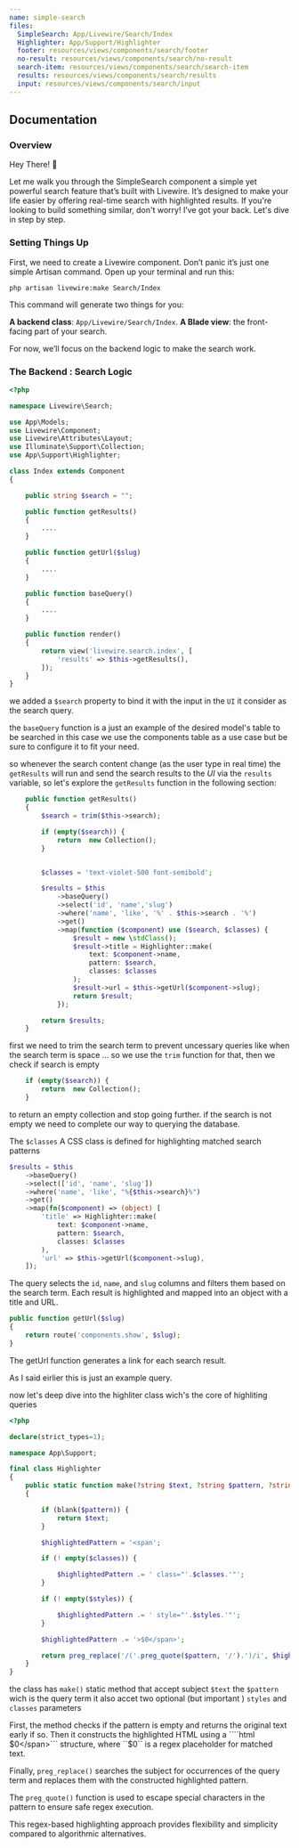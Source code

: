 ```yaml
---
name: simple-search
files: 
  SimpleSearch: App/Livewire/Search/Index
  Highlighter: App/Support/Highlighter
  footer: resources/views/components/search/footer
  no-result: resources/views/components/search/no-result
  search-item: resources/views/components/search/search-item
  results: resources/views/components/search/results
  input: resources/views/components/search/input
---
```


## Documentation 

### Overview 
Hey There! 👋

Let me walk you through the SimpleSearch component a simple yet powerful search feature that’s built with Livewire. It’s designed to make your life easier by offering real-time search with highlighted results. If you're looking to build something similar, don't worry! I’ve got your back. Let's dive in step by step.

### Setting Things Up
First, we need to create a Livewire component. Don’t panic it’s just one simple Artisan command. Open up your terminal and run this:

```shell
php artisan livewire:make Search/Index
```
This command will generate two things for you:

**A backend class**: ``App/Livewire/Search/Index``.
**A Blade view**: the front-facing part of your search.

For now, we’ll focus on the backend logic to make the search work.

###  The Backend : Search Logic
```php
<?php

namespace Livewire\Search;

use App\Models;
use Livewire\Component;
use Livewire\Attributes\Layout;
use Illuminate\Support\Collection;
use App\Support\Highlighter;

class Index extends Component
{

    public string $search = "";

    public function getResults()
    {
        ....
    }

    public function getUrl($slug)
    {
        ....
    }

    public function baseQuery()
    {
        ....
    }

    public function render()
    {
        return view('livewire.search.index', [
            'results' => $this->getResults(),
        ]);
    }
}

```

we added a ``$search`` property to bind it with the input in the `UI` it consider as the search query.

the ``baseQuery`` function is a just an example of the desired model's table to be searched in this case we use the components table as a use case but be sure to configure it to fit your need.

so whenever the search content change (as the user type in real time) the ``getResults`` will run and send the search results to the *UI* via the `results` variable, so let's explore the ``getResults`` function in the following section:

```php
    public function getResults()
    {
        $search = trim($this->search);

        if (empty($search)) {
            return  new Collection();
        }


        $classes = 'text-violet-500 font-semibold';

        $results = $this
            ->baseQuery()
            ->select('id', 'name','slug')
            ->where('name', 'like', '%' . $this->search . '%')
            ->get()
            ->map(function ($component) use ($search, $classes) {
                $result = new \stdClass();
                $result->title = Highlighter::make(
                    text: $component->name,
                    pattern: $search,
                    classes: $classes
                );
                $result->url = $this->getUrl($component->slug);
                return $result;
            });

        return $results;
    }
```
first we need to trim the search term to prevent uncessary queries like when the search term is space ... so we use the ``trim`` function for that, then we check if search is empty 

```php
    if (empty($search)) {
        return  new Collection();
    }
``` 
to return an empty collection and stop going further. if the search is not empty we need to complete our way to querying the database.

The ``$classes`` A CSS class is defined for highlighting matched search patterns

```php
$results = $this
    ->baseQuery()
    ->select(['id', 'name', 'slug'])
    ->where('name', 'like', "%{$this->search}%")
    ->get()
    ->map(fn($component) => (object) [
        'title' => Highlighter::make(
            text: $component->name,
            pattern: $search,
            classes: $classes
        ),
        'url' => $this->getUrl($component->slug),
    ]);
```

The query selects the ``id``, ``name``, and ``slug`` columns and filters them based on the search term. Each result is highlighted and mapped into an object with a title and URL.


```php
public function getUrl($slug)
{
    return route('components.show', $slug);
}
```
The getUrl function generates a link for each search result.

As I said eirlier this is just an example query.

now let's deep dive into the highliter class wich's the core of highliting queries 

```php
<?php

declare(strict_types=1);

namespace App\Support;

final class Highlighter
{
    public static function make(?string $text, ?string $pattern, ?string $styles = '', ?string $classes = '')
    {

        if (blank($pattern)) {
            return $text;
        }

        $highlightedPattern = '<span';

        if (! empty($classes)) {

            $highlightedPattern .= ' class="'.$classes.'"';
        }

        if (! empty($styles)) {

            $highlightedPattern .= ' style="'.$styles.'"';
        }

        $highlightedPattern .= '>$0</span>';

        return preg_replace('/('.preg_quote($pattern, '/').')/i', $highlightedPattern, $text);
    }
}
```
the class has ```make()``` static method that accept subject ``$text`` the ``$pattern`` wich is the query term it also accet two optional (but important ) ``styles`` and ``classes`` parameters 

First, the method checks if the pattern is empty and returns the original text early if so. Then it constructs the highlighted HTML using a ````html <span class="..." style="...">$0</span>``` structure, where ``$0`` is a regex placeholder for matched text.

Finally, ``preg_replace()`` searches the subject for occurrences of the query term and replaces them with the constructed highlighted pattern.

The ``preg_quote()`` function is used to escape special characters in the pattern to ensure safe regex execution.

This regex-based highlighting approach provides flexibility and simplicity compared to algorithmic alternatives.


